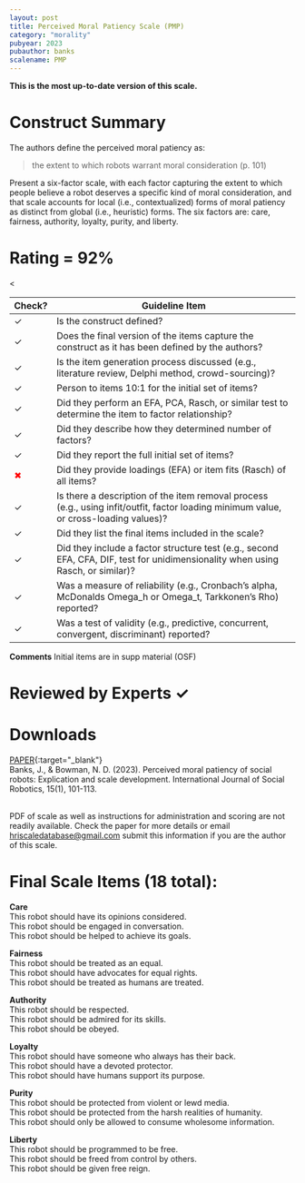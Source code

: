 ```yaml
---
layout: post
title: Perceived Moral Patiency Scale (PMP)
category: "morality"
pubyear: 2023
pubauthor: banks
scalename: PMP
---
```


**This is the most up-to-date version of this scale.**

# Construct Summary

The authors define the perceived moral patiency as:

>the extent to which robots warrant moral consideration (p.  101)

Present a six-factor scale, with each factor capturing the extent to which people believe a robot deserves a specific kind of moral consideration, and that scale accounts for local (i.e., contextualized) forms of moral patiency as distinct from global (i.e., heuristic) forms. The six factors are: care, fairness, authority, loyalty, purity, and liberty.

# Rating = 92% 

<table>
  <thead>
    <tr>
      <th>Check?</th>
      <th>Guideline Item</th>
    </tr>
  </thead>
  <tbody>
    <tr>
      <td>&#10003;</td>
      <td>Is the construct defined?</td>
    </tr>
    <tr>
      <td>&#10003;</td>
      <td>Does the final version of the items capture the construct as it has been defined by the authors?</td>
    </tr>
    <tr>
      <td>&#10003;</td>
      <td>Is the item generation process discussed (e.g., literature review, Delphi method, crowd-sourcing)?</td>
    </tr>
    <tr>
      <td>&#10003;</td>
      <td>Person to items 10:1 for the initial set of items?</td>
    </tr>
    <tr>
      <td>&#10003;</td>
      <td>Did they perform an EFA, PCA, Rasch, or similar test to determine the item to factor relationship?</td>
    </tr>
    <tr>
      <td>&#10003;</td>
      <td>Did they describe how they determined number of factors?</td>
    </tr>
    <tr>
      <td>&#10003;</td>
      <td>Did they report the full initial set of items?</td>
    </tr>
    <tr>
      <td style="color: red;">&#10006;</td>
      <td>Did they provide loadings (EFA) or item fits (Rasch) of all items?</td>
    </tr>
    <tr>
      <<td>&#10003;</td>
      <td>Is there a description of the item removal process (e.g., using infit/outfit, factor loading minimum value, or cross-loading values)?</td>
    </tr>
    <tr>
      <td>&#10003;</td>
      <td>Did they list the final items included in the scale?</td>
    </tr>
    <tr>
      <td>&#10003;</td>
      <td>Did they include a factor structure test (e.g., second EFA, CFA, DIF, test for unidimensionality when using Rasch, or similar)?</td>
    </tr>
    <tr>
      <td>&#10003;</td>
      <td>Was a measure of reliability (e.g., Cronbach’s alpha, McDonalds Omega_h or Omega_t, Tarkkonen’s Rho) reported?</td>
    </tr>
    <tr>
      <td>&#10003;</td>
      <td>Was a test of validity (e.g., predictive, concurrent, convergent, discriminant) reported?</td>
    </tr>
  </tbody>
</table>

**Comments**
Initial items are in supp material (OSF)

# Reviewed by Experts &#10003;

# Downloads
[PAPER](https://link.springer.com/article/10.1007/s12369-022-00950-6){:target="_blank"}
<br>Banks, J., & Bowman, N. D. (2023). Perceived moral patiency of social robots: Explication and scale development. International Journal of Social Robotics, 15(1), 101-113.

<br>PDF of scale as well as instructions for administration and scoring are not readily available. Check the paper for more details or email hriscaledatabase@gmail.com submit this information if you are the author of this scale.

# Final Scale Items (18 total):

**Care**
<br>This robot should have its opinions considered.
<br>This robot should be engaged in conversation. 
<br>This robot should be helped to achieve its goals.

**Fairness**
<br>This robot should be treated as an equal.
<br>This robot should have advocates for equal rights.
<br>This robot should be treated as humans are treated.

**Authority**
<br>This robot should be respected.
<br>This robot should be admired for its skills.
<br>This robot should be obeyed.

**Loyalty**
<br>This robot should have someone who always has their back.
<br>This robot should have a devoted protector.
<br>This robot should have humans support its purpose.

**Purity**
<br>This robot should be protected from violent or lewd media.
<br>This robot should be protected from the harsh realities of humanity.
<br>This robot should only be allowed to consume wholesome information.

**Liberty** 
<br>This robot should be programmed to be free.
<br>This robot should be freed from control by others. 
<br>This robot should be given free reign.